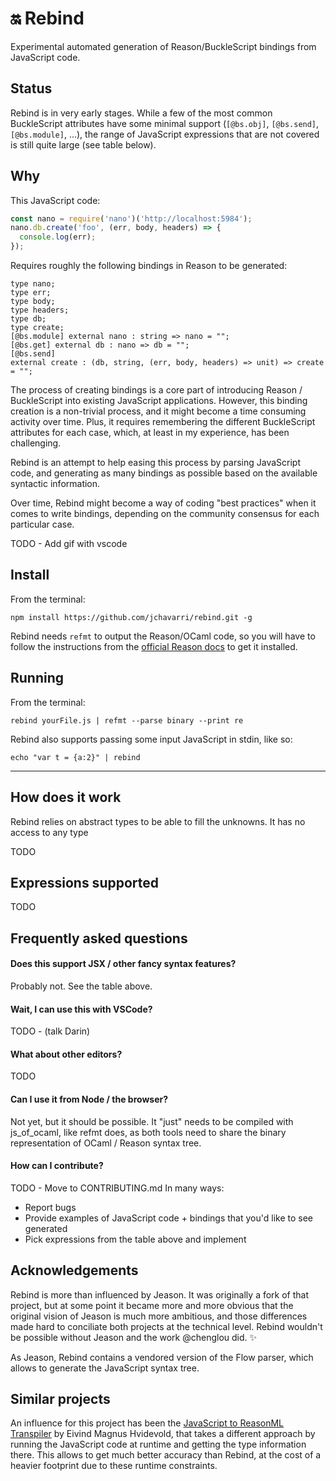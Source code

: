 # :on: Rebind

Experimental automated generation of Reason/BuckleScript bindings from JavaScript code.

## Status

Rebind is in very early stages. While a few of the most common BuckleScript attributes have some minimal support (`[@bs.obj]`, `[@bs.send]`, `[@bs.module]`, ...), the range of JavaScript expressions that are not covered is still quite large (see table below).

## Why

This JavaScript code:

```javascript
const nano = require('nano')('http://localhost:5984');
nano.db.create('foo', (err, body, headers) => {
  console.log(err);
});
```

Requires roughly the following bindings in Reason to be generated:

```reason
type nano;
type err;
type body;
type headers;
type db;
type create;
[@bs.module] external nano : string => nano = "";
[@bs.get] external db : nano => db = "";
[@bs.send]
external create : (db, string, (err, body, headers) => unit) => create = "";
```

The process of creating bindings is a core part of introducing Reason / BuckleScript into existing JavaScript applications. However, this binding creation is a non-trivial process, and it might become a time consuming activity over time. Plus, it requires remembering the different BuckleScript attributes for each case, which, at least in my experience, has been challenging.

Rebind is an attempt to help easing this process by parsing JavaScript code, and generating as many bindings as possible based on the available syntactic information.

Over time, Rebind might become a way of coding "best practices" when it comes to write bindings, depending on the community consensus for each particular case.

TODO - Add gif with vscode

## Install

From the terminal:

`npm install https://github.com/jchavarri/rebind.git -g`

Rebind needs `refmt` to output the Reason/OCaml code, so you will have to follow the instructions from the [official Reason docs](https://reasonml.github.io/docs/en/global-installation.html) to get it installed.

## Running

From the terminal:

`rebind yourFile.js | refmt --parse binary --print re`

Rebind also supports passing some input JavaScript in stdin, like so:

`echo "var t = {a:2}" | rebind`

---

## How does it work

Rebind relies on abstract types to be able to fill the unknowns. It has no access to any type 

TODO

## Expressions supported

TODO

## Frequently asked questions

#### Does this support JSX / other fancy syntax features?

Probably not. See the table above.

#### Wait, I can use this with VSCode?

TODO - (talk Darin)

#### What about other editors?

TODO

#### Can I use it from Node / the browser?

Not yet, but it should be possible. It "just" needs to be compiled with js_of_ocaml, like refmt does, as both tools need to share the binary representation of OCaml / Reason syntax tree.

#### How can I contribute?

TODO - Move to CONTRIBUTING.md
In many ways:
- Report bugs
- Provide examples of JavaScript code + bindings that you'd like to see generated
- Pick expressions from the table above and implement

## Acknowledgements

Rebind is more than influenced by Jeason. It was originally a fork of that project, but at some point it became more and more obvious that the original vision of Jeason is much more ambitious, and those differences made hard to conciliate both projects at the technical level. Rebind wouldn't be possible without Jeason and the work @chenglou did. :sparkles:

As Jeason, Rebind contains a vendored version of the Flow parser, which allows to generate the JavaScript syntax tree.

## Similar projects

An influence for this project has been the [JavaScript to ReasonML Transpiler](https://github.com/emnh/js-to-reasonml-transpiler) by Eivind Magnus Hvidevold, that takes a different approach by running the JavaScript code at runtime and getting the type information there. This allows to get much better accuracy than Rebind, at the cost of a heavier footprint due to these runtime constraints.
